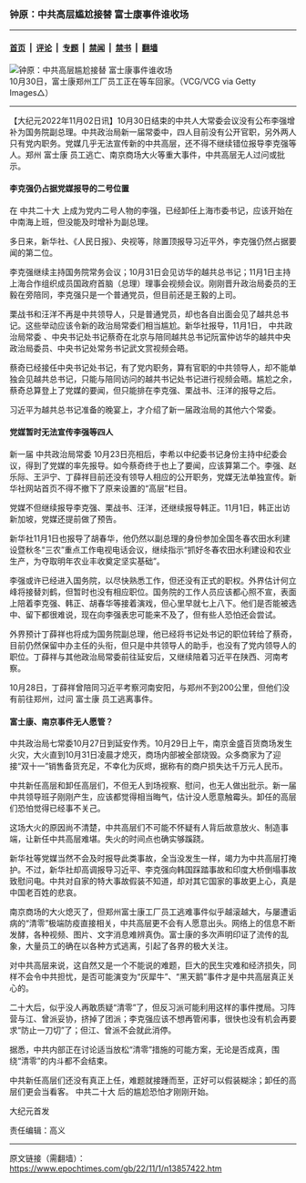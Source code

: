 ### 钟原：中共高层尴尬接替 富士康事件谁收场

---

#### [首页](../../../..?n13857422) &nbsp;|&nbsp; [评论](../../../../../epoch-comment?n13857422) &nbsp;|&nbsp; [专题](../../../../../epoch-special?n13857422) &nbsp;|&nbsp; [禁闻](../../../../../epoch-news?n13857422) &nbsp;|&nbsp; [禁书](../../../../../books?n13857422) &nbsp;|&nbsp; [翻墙](https://github.com/gfw-breaker/nogfw/blob/master/README.md?n13857422)


<div><img alt="钟原：中共高层尴尬接替 富士康事件谁收场" class="attachment-djy_600_400 size-djy_600_400 wp-post-image" src="https://i.epochtimes.com/assets/uploads/2022/11/id13857424-GettyImages-1437873519m-600x400.jpg"/>
<div class="caption">
 10月30日，富士康郑州工厂员工正在等车回家。（VCG/VCG via Getty Images△）
</div></div><hr/><div class="post_content" id="artbody" itemprop="articleBody">
 <!-- article content begin -->
 <p>
  【大纪元2022年11月02日讯】10月30日结束的中共人大常委会议没有公布李强增补为国务院副总理。中共政治局新一届常委中，四人目前没有公开官职，另外两人只有党内职务。党媒几乎无法宣传新的中共高层，还不得不继续错位报导李克强等人。郑州
  <ok href="https://www.epochtimes.com/gb/tag/%E5%AF%8C%E5%A3%AB%E5%BA%B7.html">
   富士康
  </ok>
  员工逃亡、南京商场大火等重大事件，中共高层无人过问或批示。
 </p>
 <h4>
  李克强仍占据党媒报导的二号位置
 </h4>
 <p>
  在
  <ok href="https://www.epochtimes.com/gb/tag/%E4%B8%AD%E5%85%B1%E4%BA%8C%E5%8D%81%E5%A4%A7.html">
   中共二十大
  </ok>
  上成为党内二号人物的李强，已经卸任上海市委书记，应该开始在中南海上班，但没能及时增补为副总理。
 </p>
 <p>
  多日来，新华社、《人民日报》、央视等，除置顶报导习近平外，李克强仍然占据要闻的第二位。
 </p>
 <p>
  李克强继续主持国务院常务会议；10月31日会见访华的越共总书记；11月1日主持上海合作组织成员国政府首脑（总理）理事会视频会议。刚刚晋升政治局委员的王毅在旁陪同，李克强只是一个普通党员，但目前还是王毅的上司。
 </p>
 <p>
  栗战书和汪洋不再是中共领导人，只是普通党员，却也各自出面会见了越共总书记。这些举动应该令新的政治局常委们相当尴尬。新华社报导，11月1日，
  <ok href="https://www.epochtimes.com/gb/tag/%E4%B8%AD%E5%85%B1%E6%94%BF%E6%B2%BB%E5%B1%80%E5%B8%B8%E5%A7%94.html">
   中共政治局常委
  </ok>
  、中央书记处书记蔡奇在北京与陪同越共总书记阮富仲访华的越共中央政治局委员、中央书记处常务书记武文赏视频会晤。
 </p>
 <p>
  蔡奇已经接任中央书记处书记，有了党内职务，算有官职的中共领导人，却不能单独会见越共总书记，只能与陪同访问的越共书记处书记进行视频会晤。尴尬之余，蔡奇总算登上了党媒的要闻，但只能排在李克强、栗战书、汪洋的报导之后。
 </p>
 <p>
  习近平为越共总书记准备的晚宴上，才介绍了新一届政治局的其他六个常委。
 </p>
 <h4>
  党媒暂时无法宣传李强等四人
 </h4>
 <p>
  新一届
  <ok href="https://www.epochtimes.com/gb/tag/%E4%B8%AD%E5%85%B1%E6%94%BF%E6%B2%BB%E5%B1%80%E5%B8%B8%E5%A7%94.html">
   中共政治局常委
  </ok>
  10月23日亮相后，李希以中纪委书记身份主持中纪委会议，得到了党媒的率先报导。如今蔡奇终于也上了要闻，应该算第二个。李强、赵乐际、王沪宁、丁薛祥目前还没有领导人相应的公开职务，党媒无法单独宣传。新华社网站首页不得不撤下了原来设置的“高层”栏目。
 </p>
 <p>
  党媒不但继续报导李克强、栗战书、汪洋，还继续报导韩正。11月1日，韩正出访新加坡，党媒还提前做了预告。
 </p>
 <p>
  新华社11月1日也报导了胡春华，他仍然以副总理的身份参加全国冬春农田水利建设暨秋冬“三农”重点工作电视电话会议，继续指示“抓好冬春农田水利建设和农业生产，为夺取明年农业丰收奠定坚实基础”。
 </p>
 <p>
  李强或许已经进入国务院，以尽快熟悉工作，但还没有正式的职权。外界估计何立峰将接替刘鹤，但暂时也没有相应职位。国务院的工作人员应该都心照不宣，表面上陪着李克强、韩正、胡春华等接着演戏，但心里早就七上八下。他们是否能被选中、留下都很难说，现在向李强表忠可能来不及了，但有些人恐怕还会尝试。
 </p>
 <p>
  外界预计丁薛祥也将成为国务院副总理，他已经将书记处书记的职位转给了蔡奇，目前仍然保留中办主任的头衔，但只是中共领导人的助手，也没有了党内领导人的职位。丁薛祥与其他政治局常委前往延安后，又继续陪着习近平在陕西、河南考察。
 </p>
 <p>
  10月28日，丁薛祥曾陪同习近平考察河南安阳，与郑州不到200公里，但他们没有前往郑州，过问
  <ok href="https://www.epochtimes.com/gb/tag/%E5%AF%8C%E5%A3%AB%E5%BA%B7.html">
   富士康
  </ok>
  员工逃离事件。
 </p>
 <h4>
  富士康、南京事件无人愿管？
 </h4>
 <p>
  中共政治局七常委10月27日到延安作秀。10月29日上午，南京金盛百货商场发生火灾，大火直到10月31日凌晨才熄灭，商场内部被全部烧毁。众多商家为了迎接“双十一”销售备货充足，不幸化为灰烬，据称有的商户损失达千万元人民币。
 </p>
 <p>
  中共新任高层和卸任高层们，不但无人到场视察、慰问，也无人做出批示。新一届中共领导班子刚刚产生，应该都觉得相当晦气，估计没人愿意触霉头。卸任的高层们恐怕觉得已经事不关己。
 </p>
 <p>
  这场大火的原因尚不清楚，中共高层们不可能不怀疑有人背后故意放火、制造事端，让新任中共高层难堪。失火的时间点也确实够蹊跷。
 </p>
 <p>
  新华社等党媒当然不会及时报导此类事故，全当没发生一样，竭力为中共高层打掩护。不过，新华社却高调报导习近平、李克强向韩国踩踏事故和印度大桥倒塌事故致慰问电。中共对自家的特大事故假装不知道，却对其它国家的事故更上心，真是中国老百姓的悲哀。
 </p>
 <p>
  南京商场的大火熄灭了，但郑州富士康工厂员工逃难事件似乎越滚越大，与屡遭诟病的“清零”极端防疫直接相关，中共高层更不会有人愿意出头。网络上的信息不断发酵，各种视频、图片、文字消息难辨真伪。富士康的多次声明印证了流传的乱象，大量员工的确在以各种方式逃离，引起了各界的极大关注。
 </p>
 <p>
  对中共高层来说，这自然又是一个不能说的难题，巨大的民生灾难和经济损失，同样不会令中共担忧，是否可能演变为“灰犀牛”、“黑天鹅”事件才是中共高层真正关心的。
 </p>
 <p>
  二十大后，似乎没人再敢质疑“清零”了，但反习派可能利用这样的事件搅局。习阵营与江、曾派妥协，挤掉了团派；李克强应该不想再管闲事，很快也没有机会再要求“防止一刀切”了；但江、曾派不会就此消停。
 </p>
 <p>
  据悉，中共内部正在讨论适当放松“清零”措施的可能方案，无论是否成真，围绕“清零”的内斗都不会结束。
 </p>
 <p>
  中共新任高层们还没有真正上任，难题就接踵而至，正好可以假装糊涂；卸任的高层们更会当看客。
  <ok href="https://www.epochtimes.com/gb/tag/%E4%B8%AD%E5%85%B1%E4%BA%8C%E5%8D%81%E5%A4%A7.html">
   中共二十大
  </ok>
  后的尴尬恐怕才刚刚开始。
 </p>
 <p>
  大纪元首发
 </p>
 <p>
  责任编辑：高义
 </p>
 <!-- article content end -->
 <div id="below_article_ad">
 </div>
</div>


---

原文链接（需翻墙）：https://www.epochtimes.com/gb/22/11/1/n13857422.htm